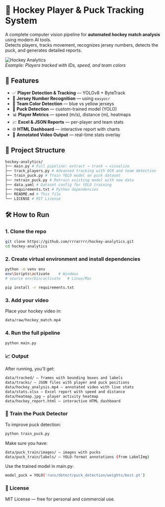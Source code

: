 # 🏒 Hockey Player & Puck Tracking System

A complete computer vision pipeline for **automated hockey match analysis** using modern AI tools.  
Detects players, tracks movement, recognizes jersey numbers, detects the puck, and generates detailed reports.

![Hockey Analytics](https://via.placeholder.com/800x400?text=Hockey+Tracking+Demo)  
*Example: Players tracked with IDs, speed, and team colors*

## 🚀 Features

- ✅ **Player Detection & Tracking** — YOLOv8 + ByteTrack
- 🔢 **Jersey Number Recognition** — using `easyocr`
- 🎨 **Team Color Detection** — blue vs yellow jerseys
- 🏐 **Puck Detection** — custom-trained model (YOLO)
- 📊 **Player Metrics** — speed (m/s), distance (m), heatmaps
- 📈 **Excel & JSON Reports** — per-player and team stats
- 🌐 **HTML Dashboard** — interactive report with charts
- 🎥 **Annotated Video Output** — real-time stats overlay

## 📁 Project Structure
```bash
hockey-analytics/
├── main.py # Full pipeline: extract → track → visualize
├── track_players.py # Advanced tracking with OCR and team detection
├── train_puck.py # Train YOLO model on puck dataset
├── retrain_puck.py # Retrain existing model with new data
├── data.yaml # Dataset config for YOLO training
├── requirements.txt # Python dependencies
├── README.md # This file
└── LICENSE # MIT License
```

## 🛠️ How to Run

### 1. Clone the repo
```bash
git clone https://github.com/rrrarrrr/hockey-analytics.git
cd hockey-analytics
```

### 2. Create virtual environment and install dependencies
```bash
python -m venv env
env\Scripts\activate    # Windows
# source env/bin/activate   # Linux/Mac

pip install -r requirements.txt
```
### 3. Add your video
Place your hockey video in:
```bash
data/raw/hockey_match.mp4
```
### 4. Run the full pipeline
```bash
python main.py
```
### 📈 Output
After running, you'll get:
```bash
data/tracked/ — frames with bounding boxes and labels
data/tracks/ — JSON files with player and puck positions
data/hockey_analysis.mp4 — annotated video with live stats
data/stats.xlsx — Excel report with speed and distance
data/heatmap.jpg — player activity heatmap
data/hockey_report.html — interactive HTML dashboard
```

### 🏁 Train the Puck Detector
To improve puck detection:
```bash
python train_puck.py
```
Make sure you have:
```bash
data/puck_train/images/ — images with pucks
data/puck_train/labels/ — YOLO-format annotations (from LabelImg)
```
Use the trained model in main.py:
```bash
model_puck = YOLO('runs/detect/puck_detection/weights/best.pt')
```
### 📄 License
MIT License — free for personal and commercial use.

